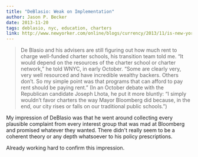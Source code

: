 ```yaml
---
title: "DeBlasio: Weak on Implementation"
author: Jason P. Becker
date: 2013-11-20
tags: deblasio, nyc, education, charters
link: http://www.newyorker.com/online/blogs/currency/2013/11/is-new-yorks-charter-school-era-waning.html
---
```


> De Blasio and his advisers are still figuring out how much rent to charge well-funded charter schools, his transition team told me. “It would depend on the resources of the charter school or charter network,” he told WNYC, in early October. “Some are clearly very, very well resourced and have incredible wealthy backers. Others don’t. So my simple point was that programs that can afford to pay rent should be paying rent.” (In an October debate with the Republican candidate Joseph Lhota, he put it more bluntly: “I simply wouldn’t favor charters the way Mayor Bloomberg did because, in the end, our city rises or falls on our traditional public schools.”)

My impression of DeBlasio was that he went around collecting every plausible complaint from every interest group that was mad at Bloomberg and promised whatever they wanted. There didn't really seem to be a coherent theory or any depth whatsoever to his policy prescriptions.

Already working hard to confirm this impression.
